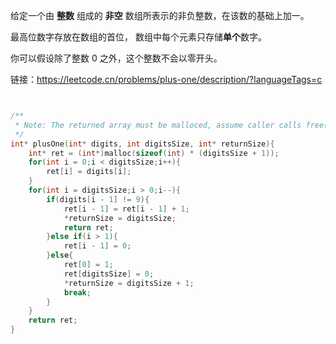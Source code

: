 给定一个由 **整数** 组成的 **非空** 数组所表示的非负整数，在该数的基础上加一。

最高位数字存放在数组的首位， 数组中每个元素只存储**单个**数字。

你可以假设除了整数 0 之外，这个整数不会以零开头。

链接：https://leetcode.cn/problems/plus-one/description/?languageTags=c

```c


/**
 * Note: The returned array must be malloced, assume caller calls free().
 */
int* plusOne(int* digits, int digitsSize, int* returnSize){
    int* ret = (int*)malloc(sizeof(int) * (digitsSize + 1));
    for(int i = 0;i < digitsSize;i++){
        ret[i] = digits[i];
    }
    for(int i = digitsSize;i > 0;i--){
        if(digits[i - 1] != 9){
            ret[i - 1] = ret[i - 1] + 1;
            *returnSize = digitsSize;
            return ret;
        }else if(i > 1){
            ret[i - 1] = 0;
        }else{
            ret[0] = 1;
            ret[digitsSize] = 0;
            *returnSize = digitsSize + 1;
            break;
        }
    }
    return ret;
}
```

